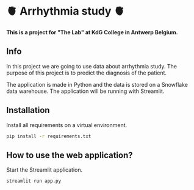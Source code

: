 # 🫀 Arrhythmia study 🫀

**This is a project for "The Lab" at KdG College in Antwerp Belgium.**

## Info

In this project we are going to use data about arrhythmia study. 
The purpose of this project is to predict the diagnosis of the patient.

The application is made in Python and the data is stored on a Snowflake data warehouse. The application will be running with Streamlit.

## Installation

Install all requirements on a virtual environment.

```bash
pip install -r requirements.txt
```

## How to use the web application?

Start the Streamlit application.

```bash
streamlit run app.py
```
